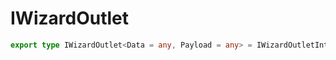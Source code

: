 # IWizardOutlet

```ts
export type IWizardOutlet<Data = any, Payload = any> = IWizardOutletInternal<Data, Payload>;
```


